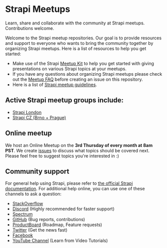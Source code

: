 # Strapi Meetups

Learn, share and collaborate with the community at Strapi meetups. Contributions welcome.

Welcome to the Strapi meetup repositories. Our goal is to provide resources and support to everyone who wants to bring the community together by organizing Strapi meetups. Here is a list of resources to help you get started:

- Make use of the Strapi [Meetup Kit](https://github.com/strapi/strapi-meetups/blob/master/meetup-kit.md) to help you get started with giving presentations on various Strapi topics at your meetups.
- If you have any questions about organizing Strapi meetups please check out the [Meetup FAQ](https://github.com/strapi/strapi-meetups/blob/master/meetup-faq.md) before creating an issue on this repository. 
- Here is a list of [Strapi meetup guidelines](https://github.com/strapi/strapi-meetups/blob/master/guidelines.md).


## Active Strapi meetup groups include: 

- [Strapi London](https://www.meetup.com/strapi-london/)
- [Strapi CZ (Brno + Prague)](https://www.meetup.com/Strapi-CZ/)


## Online meetup 

We host an Online Meetup on the **3rd Thursday of every month at 8am PST**. We create [issues](https://github.com/strapi/strapi-meetups/issues/1) to discuss what topics should be covered next. Please feel free to suggest topics you're interested in :)


## Community support

For general help using Strapi, please refer to [the official Strapi documentation](https://strapi.io/documentation/). For additional help online, you can use one of these channels to ask a question:

- [StackOverflow](http://stackoverflow.com/questions/tagged/strapi)
- [Discord](https://discord.strapi.io/) (Highly recommended for faster support)
- [Spectrum](https://spectrum.chat/strapi)
- [GitHub](https://github.com/strapi/strapi) (Bug reports, contributions)
- [ProductBoard](https://portal.productboard.com/strapi/tabs/2-under-consideration) (Roadmap, Feature requests)
- [Twitter](https://twitter.com/strapijs) (Get the news fast)
- [Facebook](https://www.facebook.com/Strapi-616063331867161)
- [YouTube Channel](https://www.youtube.com/strapi) (Learn from Video Tutorials)


